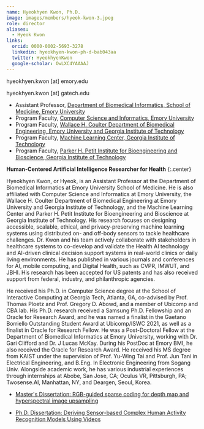 ```yaml
---
name: Hyeokhyen Kwon, Ph.D.
image: images/members/hyeok-kwon-3.jpeg
role: director
aliases:
  - Hyeok Kwon
links:
  orcid: 0000-0002-5693-3278
  linkedin: hyeokhyen-kwon-ph-d-bab043aa
  twitter: HyeokhyenKwon
  google-scholar: OwLXC4YAAAAJ
---
```


hyeokhyen.kwon [at] emory.edu

hyeokhyen.kwon [at] gatech.edu

- Assistant Professor, [Department of Biomedical Informatics, School of Medicine, Emory University](https://med.emory.edu/departments/biomedical-informatics/index.html)
- Program Faculty, [Computer Science and Informatics, Emory University](https://computerscience.emory.edu/graduate/index.html) 
- Program Faculty, [Wallace H. Coulter Department of Biomedical Engineering, Emory University and Georgia Institute of Technology](https://bme.gatech.edu/bme/)
- Program Faculty, [Machine Learning Center, Georgia Institute of Technology](https://ml.gatech.edu/phd)
- Program Faculty, [Parker H. Petit Institute for Bioengineering and Bioscience, Georgia Institute of Technology](https://research.gatech.edu/bio)
<!-- - Visiting Scientist, [School of Interactive Computing, College of Computing, Georgia Institute of Technology](https://www.ic.gatech.edu/) -->

<!-- [Curriculum_Vitae](https://www.dropbox.com/scl/fi/kw4aj9ifnodourf4teyfx/Curriculum_Vitae___Hyeokhyen_Kwon.pdf?rlkey=9mvqjnmltydqfbyb8w8o5rkd2&dl=0) -->

**Human-Centered Artificial Intelligence Researcher for Health**
{:.center}

Hyeokhyen Kwon, or Hyeok, is an Assistant Professor at the Department of Biomedical Informatics at Emory University School of Medicine. He is also affiliated with Computer Science and Informatics at Emory University, the Wallace H. Coulter Department of Biomedical Engineering at Emory University and Georgia Institute of Technology, and the Machine Learning Center and Parker H. Petit Institute for Bioengineering and Bioscience at Georgia Institute of Technology. His research focuses on designing accessible, scalable, ethical, and privacy-preserving machine learning systems using distributed on- and off-body sensors to tackle healthcare challenges. Dr. Kwon and his team actively collaborate with stakeholders in healthcare systems to co-develop and validate the Health AI technology and AI-driven clinical decision support systems in real-world clinics or daily living environments. He has published in various journals and conferences for AI, mobile computing, and Digital Health, such as CVPR, IMWUT, and JBHI. His research has been accepted for US patents and has also received support from federal, industry, and philanthropic agencies.

<!-- Hyeokhyen Kwon, or Hyeok, is an Assistant Professor at the Department of Biomedical Informatics at Emory University School of Medicine, a Program Faculty of Computer Science and Informatics at Emory University, a Program Faculty at the Wallace H. Coulter Department of Biomedical Engineering at Emory University and Georgia Institute of Technology, and a Program Faculty of Machine Learning Center and Parker H. Petit Institute for Bioengineering and Bioscience at Georgia Institute of Technology. 

His research focuses on designing accessible, scalable, secure, and privacy-preserving machine learning systems using distributed on- and off-body sensors to tackle healthcare challenges. 
His applications lie at the intersection of computer vision, machine learning, ubiquitous computing, and human activity recognition. 
Dr. Kwon and his team actively collaborate with stakeholders in healthcare systems across the United States to validate the AI-driven clinical decision support systems in real-world clinics or daily living environments. 
He has published in various journals and conferences for human behavior anlaysis and ubiquitous computing, such as CVPR, ICCV, Ubicomp/ISWC, and IMWUT. 
His research has been accepted for US patents and received multiple support from federal, industry, and philanthropic agencies, including NIH, Oracle, Samsung, and Cox foundations. -->

He received his Ph.D. in Computer Science degree at the School of Interactive Computing at Georgia Tech, Atlanta, GA, co-advised by Prof. Thomas Ploetz and Prof. Gregory D. Abowd, and a member of Ubicomp and CBA lab.
His Ph.D. research received a Samsung Ph.D. Fellowship and an Oracle for Research Award, and he was named a finalist in the Gaetano Borriello Outstanding Student Award at Ubicomp/ISWC 2021, as well as a finalist in Oracle for Research Fellow. 
He was a Post-Doctoral Fellow at the Department of Biomedical Informatics at Emory University, working with Dr. Gari Clifford and Dr. J Lucas McKay. 
During his PostDoc at Emory BMI, he also received the Oracle for Research Award. 
He received his MS degree from KAIST under the supervision of Prof. Yu-Wing Tai and Prof. Jun Tani in Electrical Engineering, and B.Eng. In Electronic Engineering from Sogang Univ.
Alongside academic work, he has various industrial experiences through internships at Abobe, San Jose, CA; Oculus VR, Pittsburgh, PA; Twosense.AI, Manhattan, NY, and Deargen, Seoul, Korea.

- [Master's Dissertation: RGB-guided sparse coding for depth map and hyperspectral image upsampling](https://koasas.kaist.ac.kr/handle/10203/221822)

- [Ph.D. Dissertation: Deriving Sensor-based Complex Human Activity Recognition Models Using Videos](https://smartech.gatech.edu/handle/1853/66388)